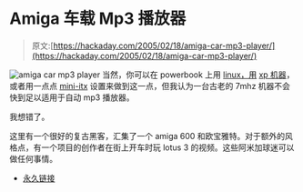 # Amiga 车载 Mp3 播放器

> 原文:[https://hackaday.com/2005/02/18/amiga-car-mp3-player/](https://hackaday.com/2005/02/18/amiga-car-mp3-player/)

![amiga car mp3 player](../Images/67944d816566b1a9356fb338206b2beb.png)
当然，你可以在 powerbook 上用 [linux，用](http://transportation.hackaday.com/entry/1234000050025718/) [xp 机器](http://transportation.hackaday.com/entry/5844164538552507/)，或者用一点点 [mini-itx](http://transportation.hackaday.com/entry/2127025246856668/) 设置来做到这一点，但我认为一台古老的 7mhz 机器不会快到足以适用于自动 mp3 播放器。

我想错了。

这里有一个很好的复古黑客，汇集了一个 amiga 600 和欧宝雅特。对于额外的风格点，有一个项目的创作者在街上开车时玩 lotus 3 的视频。这些阿米加球迷可以做任何事情。

*   [永久链接](http://home.tu-clausthal.de/~utaba/A600/A600-e.html)